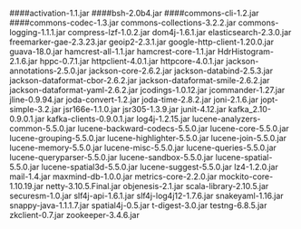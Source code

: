 ####activation-1.1.jar
####bsh-2.0b4.jar
####commons-cli-1.2.jar
####commons-codec-1.3.jar
commons-collections-3.2.2.jar
commons-logging-1.1.1.jar
compress-lzf-1.0.2.jar
dom4j-1.6.1.jar
elasticsearch-2.3.0.jar
freemarker-gae-2.3.23.jar
geoip2-2.3.1.jar
google-http-client-1.20.0.jar
guava-18.0.jar
hamcrest-all-1.1.jar
hamcrest-core-1.1.jar
HdrHistogram-2.1.6.jar
hppc-0.7.1.jar
httpclient-4.0.1.jar
httpcore-4.0.1.jar
jackson-annotations-2.5.0.jar
jackson-core-2.6.2.jar
jackson-databind-2.5.3.jar
jackson-dataformat-cbor-2.6.2.jar
jackson-dataformat-smile-2.6.2.jar
jackson-dataformat-yaml-2.6.2.jar
jcodings-1.0.12.jar
jcommander-1.27.jar
jline-0.9.94.jar
joda-convert-1.2.jar
joda-time-2.8.2.jar
joni-2.1.6.jar
jopt-simple-3.2.jar
jsr166e-1.1.0.jar
jsr305-1.3.9.jar
junit-4.12.jar
kafka_2.10-0.9.0.1.jar
kafka-clients-0.9.0.1.jar
log4j-1.2.15.jar
lucene-analyzers-common-5.5.0.jar
lucene-backward-codecs-5.5.0.jar
lucene-core-5.5.0.jar
lucene-grouping-5.5.0.jar
lucene-highlighter-5.5.0.jar
lucene-join-5.5.0.jar
lucene-memory-5.5.0.jar
lucene-misc-5.5.0.jar
lucene-queries-5.5.0.jar
lucene-queryparser-5.5.0.jar
lucene-sandbox-5.5.0.jar
lucene-spatial-5.5.0.jar
lucene-spatial3d-5.5.0.jar
lucene-suggest-5.5.0.jar
lz4-1.2.0.jar
mail-1.4.jar
maxmind-db-1.0.0.jar
metrics-core-2.2.0.jar
mockito-core-1.10.19.jar
netty-3.10.5.Final.jar
objenesis-2.1.jar
scala-library-2.10.5.jar
securesm-1.0.jar
slf4j-api-1.6.1.jar
slf4j-log4j12-1.7.6.jar
snakeyaml-1.16.jar
snappy-java-1.1.1.7.jar
spatial4j-0.5.jar
t-digest-3.0.jar
testng-6.8.5.jar
zkclient-0.7.jar
zookeeper-3.4.6.jar

